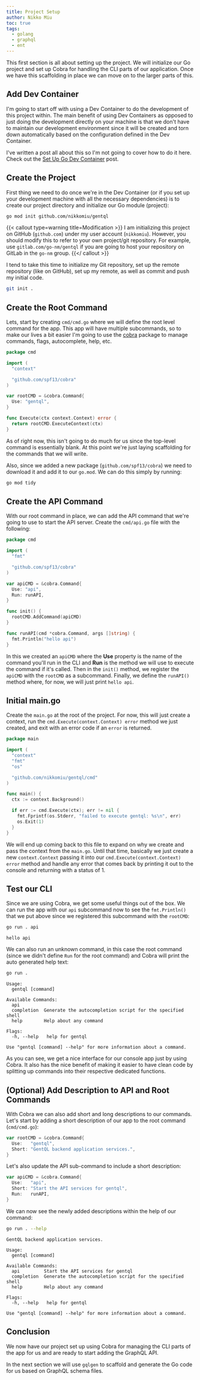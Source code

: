 ```yaml
---
title: Project Setup
author: Nikko Miu
toc: true
tags:
  - golang
  - graphql
  - ent
---
```


This first section is all about setting up the project. We will initialize our Go project and set up Cobra
for handling the CLI parts of our application. Once we have this scaffolding in place we can move on to the
larger parts of this.

<!--more-->

## Add Dev Container

I'm going to start off with using a Dev Container to do the development of this project within. The main
benefit of using Dev Containers as opposed to just doing the development directly on your machine is that
we don't have to maintain our development environment since it will be created and torn down automatically
based on the configuration defined in the Dev Container.

I've written a post all about this so I'm not going to cover how to do it here. Check out the
[Set Up Go Dev Container](/posts/set-up-golang-dev-container) post.

## Create the Project

First thing we need to do once we're in the Dev Container (or if you set up your development machine with
all the necessary dependencies) is to create our project directory and initialize our Go module (project):

```bash
go mod init github.com/nikkomiu/gentql
```

{{< callout type=warning title=Modification >}}
I am initializing this project on GitHub (`github.com`) under my user account (`nikkomiu`). However, you should modify
this to refer to your own project/git repository. For example, use `gitlab.com/go-nm/gentql` if you are going to host
your repository on GitLab in the `go-nm` group.
{{</ callout >}}

I tend to take this time to initialize my Git repository, set up the remote repository (like on GitHub),
set up my remote, as well as commit and push my initial code.

```bash
git init .
```

## Create the Root Command

Lets, start by creating `cmd/cmd.go` where we will define the root level command for the app.
This app will have multiple subcommands, so to make our lives a bit easier I'm going to use the
[cobra](https://github.com/spf13/cobra) package to manage commands, flags, autocomplete, help, etc.

```go {file="cmd/cmd.go"}
package cmd

import (
  "context"

  "github.com/spf13/cobra"
)

var rootCMD = &cobra.Command{
  Use: "gentql",
}

func Execute(ctx context.Context) error {
  return rootCMD.ExecuteContext(ctx)
}
```

As of right now, this isn't going to do much for us since the top-level command is essentially blank.
At this point we're just laying scaffolding for the commands that we will write.

Also, since we added a new package (`github.com/spf13/cobra`) we need to download it and add it to our `go.mod`.
We can do this simply by running:

```bash
go mod tidy
```

## Create the API Command

With our root command in place, we can add the API command that we're going to use to start the API server.
Create the `cmd/api.go` file with the following:

```go {file="cmd/api.go"}
package cmd

import (
  "fmt"

  "github.com/spf13/cobra"
)

var apiCMD = &cobra.Command{
  Use: "api",
  Run: runAPI,
}

func init() {
  rootCMD.AddCommand(apiCMD)
}

func runAPI(cmd *cobra.Command, args []string) {
  fmt.Println("hello api")
}
```

In this we created an `apiCMD` where the **Use** property is the name of the command you'll run in the CLI
and **Run** is the method we will use to execute the command if it's called.
Then in the `init()` method, we register the `apiCMD` with the `rootCMD` as a subcommand.
Finally, we define the `runAPI()` method where, for now, we will just print `hello api`.

## Initial main.go

Create the `main.go` at the root of the project. For now, this will just create a context, run the
`cmd.Execute(context.Context) error` method we just created, and exit with an error code if an `error` is returned.

```go {file=main.go}
package main

import (
  "context"
  "fmt"
  "os"

  "github.com/nikkomiu/gentql/cmd"
)

func main() {
  ctx := context.Background()

  if err := cmd.Execute(ctx); err != nil {
    fmt.Fprintf(os.Stderr, "failed to execute gentql: %s\n", err)
    os.Exit(1)
  }
}
```

We will end up coming back to this file to expand on why we create and pass the context from the `main.go`.
Until that time, basically we just create a new `context.Context` passing it into our `cmd.Execute(context.Context) error`
method and handle any error that comes back by printing it out to the console and returning with a status of 1.

## Test our CLI

Since we are using Cobra, we get some useful things out of the box. We can run the app with our `api` subcommand now to
see the `fmt.Println()` that we put above since we registered this subcommand with the `rootCMD`:

```bash
go run . api
```

```output
hello api
```

We can also run an unknown command, in this case the root command (since we didn't define `Run` for the root command)
and Cobra will print the auto generated help text:

```bash
go run .
```

```output
Usage:
  gentql [command]

Available Commands:
  api
  completion  Generate the autocompletion script for the specified shell
  help        Help about any command

Flags:
  -h, --help   help for gentql

Use "gentql [command] --help" for more information about a command.
```

As you can see, we get a nice interface for our console app just by using Cobra. It also has the nice benefit
of making it easier to have clean code by splitting up commands into their respective dedicated functions.

## (Optional) Add Description to API and Root Commands

With Cobra we can also add short and long descriptions to our commands. Let's start by adding a short description of our
app to the root command (`cmd/cmd.go`):

```go {file="cmd/cmd.go",add_lines="3",linenostart=9}
var rootCMD = &cobra.Command{
  Use:   "gentql",
  Short: "GentQL backend application services.",
}
```

Let's also update the API sub-command to include a short description:

```go {file="cmd/api.go",add_lines="3"}
var apiCMD = &cobra.Command{
  Use:   "api",
  Short: "Start the API services for gentql",
  Run:   runAPI,
}
```

We can now see the newly added descriptions within the help of our command:

```bash
go run . --help
```

```output
GentQL backend application services.

Usage:
  gentql [command]

Available Commands:
  api         Start the API services for gentql
  completion  Generate the autocompletion script for the specified shell
  help        Help about any command

Flags:
  -h, --help   help for gentql

Use "gentql [command] --help" for more information about a command.
```

## Conclusion

We now have our project set up using Cobra for managing the CLI parts of the app for us and are ready to start adding
the GraphQL API.

In the next section we will use `gqlgen` to scaffold and generate the Go code for us based on GraphQL schema files.
